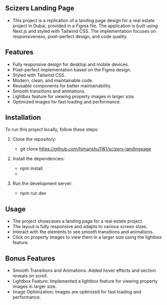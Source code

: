 ## Scizers Landing Page
- This project is a replication of a landing page design for a real estate project in Dubai, provided in a Figma file. The application is built using Next.js and styled with Tailwind CSS. The implementation focuses on responsiveness, pixel-perfect design, and code quality.

## Features
- Fully responsive design for desktop and mobile devices.
- Pixel-perfect implementation based on the Figma design.
- Styled with Tailwind CSS.
- Modern, clean, and maintainable code.
- Reusable components for better maintainability.
- Smooth transitions and animations.
- Lightbox feature for viewing property images in larger size.
- Optimized images for fast loading and performance.

## Installation
To run this project locally, follow these steps:

1. Clone the repository:
   - git clone https://github.com/himanshu1161/scizers-landingpage
     
2. Install the dependencies:
   - npm install
   - 
3. Run the development server:
   - npm run dev
  
## Usage
-  The project showcases a landing page for a real estate project.
-  The layout is fully responsive and adapts to various screen sizes.
-  Interact with the elements to see smooth transitions and animations.
-  Click on property images to view them in a larger size using the lightbox feature.

## Bonus Features
- Smooth Transitions and Animations: Added hover effects and section reveals on scroll.
- Lightbox Feature: Implemented a lightbox feature for viewing property images in larger size.
- Image Optimization: Images are optimized for fast loading and performance.
     

